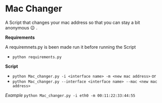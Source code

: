 # Mac Changer 
 A Script that changes your mac address so that you can stay a bit anonymous  :wink: .
 
 **Requirements** 
 
 A requiremnets.py is been made run it before running the Script 
 * `python requirements.py`

**Script**
* `python Mac_changer.py -i <interface name> -m <new mac address>`
 or 
* `python Mac_changer.py --interface <interface name> --mac <new mac address>`

*Example*
`python Mac_changer.py -i eth0 -m 00:11:22:33:44:55 `
